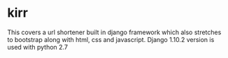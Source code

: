 # kirr
This covers a url shortener built in django framework which also stretches to bootstrap along with html, css and javascript.
Django 1.10.2 version is used with python 2.7 

